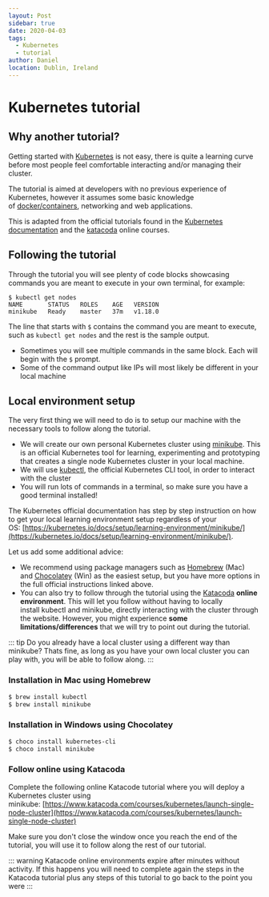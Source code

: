 ```yaml
---
layout: Post
sidebar: true
date: 2020-04-03
tags:
  - Kubernetes
  - tutorial
author: Daniel
location: Dublin, Ireland
---
```


# Kubernetes tutorial

## Why another tutorial?

Getting started with [Kubernetes](https://kubernetes.io/) is not easy, there is quite a learning curve before most people feel comfortable interacting and/or managing their cluster.

The tutorial is aimed at developers with no previous experience of Kubernetes, however it assumes some basic knowledge of [docker/containers](https://www.docker.com/), networking and web applications.

This is adapted from the official tutorials found in the [Kubernetes documentation](https://kubernetes.io/docs/tutorials/) and the [katacoda](https://www.katacoda.com/) online courses.

## Following the tutorial

Through the tutorial you will see plenty of code blocks showcasing commands you are meant to execute in your own terminal, for example:
```bash{1}
$ kubectl get nodes
NAME       STATUS   ROLES    AGE   VERSION
minikube   Ready    master   37m   v1.18.0
```
The line that starts with `$` contains the command you are meant to execute, such as `kubectl get nodes` and the rest is the sample output.

- Sometimes you will see multiple commands in the same block. Each will begin with the `$` prompt.
- Some of the command output like IPs will most likely be different in your local machine

## Local environment setup

The very first thing we will need to do is to setup our machine with the necessary tools to follow along the tutorial.

- We will create our own personal Kubernetes cluster using [minikube](https://github.com/kubernetes/minikube). This is an official Kubernetes tool for learning, experimenting and prototyping that creates a single node Kubernetes cluster in your local machine.
- We will use [kubectl](https://kubernetes.io/docs/reference/kubectl/overview/), the official Kubernetes CLI tool, in order to interact with the cluster
- You will run lots of commands in a terminal, so make sure you have a good terminal installed!

The Kubernetes official documentation has step by step instruction on how to get your local learning environment setup regardless of your OS: [https://kubernetes.io/docs/setup/learning-environment/minikube/](https://kubernetes.io/docs/setup/learning-environment/minikube/).

Let us add some additional advice:

- We recommend using package managers such as [Homebrew](https://brew.sh/) (Mac) and [Chocolatey](https://chocolatey.org/) (Win) as the easiest setup, but you have more options in the full official instructions linked above.
- You can also try to follow through the tutorial using the [Katacoda](https://www.katacoda.com/) **online environment**. This will let you follow without having to locally install kubectl and minikube, directly interacting with the cluster through the website. However, you might experience **some limitations/differences** that we will try to point out during the tutorial.

::: tip
Do you already have a local cluster using a different way than minikube? Thats fine, as long as you have your own local cluster you can play with, you will be able to follow along.
:::

### Installation in Mac using Homebrew
```bash
$ brew install kubectl
$ brew install minikube
```

### Installation in Windows using Chocolatey
```bash
$ choco install kubernetes-cli
$ choco install minikube
```

### Follow online using Katacoda

Complete the following online Katacode tutorial where you will deploy a Kubernetes cluster using minikube: [https://www.katacoda.com/courses/kubernetes/launch-single-node-cluster](https://www.katacoda.com/courses/kubernetes/launch-single-node-cluster)

Make sure you don't close the window once you reach the end of the tutorial, you will use it to follow along the rest of our tutorial.

::: warning
Katacode online environments expire after minutes without activity. If this happens you will need to complete again the steps in the Katacoda tutorial plus any steps of this tutorial to go back to the point you were
:::
